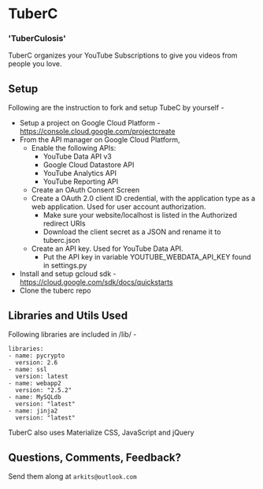 # TuberC
### 'TuberCulosis'

TuberC organizes your YouTube Subscriptions to give you videos from people you love.

## Setup

Following are the instruction to fork and setup TubeC by yourself -

* Setup a project on Google Cloud Platform - https://console.cloud.google.com/projectcreate
* From the API manager on Google Cloud Platform,
  * Enable the following APIs:
    * YouTube Data API v3	
    * Google Cloud Datastore API
    * YouTube Analytics API	
    * YouTube Reporting API
  * Create an OAuth Consent Screen
  * Create a OAuth 2.0 client ID credential, with the application type as a web application. Used for user account authorization.
    * Make sure your website/localhost is listed in the Authorized redirect URIs
    * Download the client secret as a JSON and rename it to tuberc.json
  * Create an API key. Used for YouTube Data API.
    * Put the API key in variable YOUTUBE_WEBDATA_API_KEY found in settings.py 
* Install and setup gcloud sdk - https://cloud.google.com/sdk/docs/quickstarts
* Clone the tuberc repo

## Libraries and Utils Used 

Following libraries are included in /lib/ -

```
libraries:
- name: pycrypto
  version: 2.6
- name: ssl
  version: latest
- name: webapp2
  version: "2.5.2"
- name: MySQLdb
  version: "latest"
- name: jinja2
  version: "latest"
```
TuberC also uses Materialize CSS, JavaScript and jQuery 

## Questions, Comments, Feedback?

Send them along at `arkits@outlook.com`
